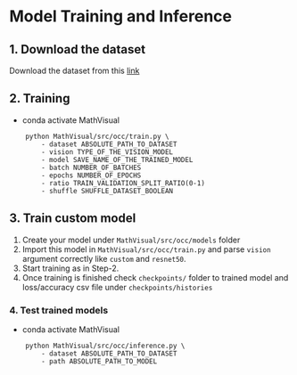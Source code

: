 # Model Training and Inference

## 1. Download the dataset
Download the dataset from this [link](https://www.kaggle.com/clarencezhao/handwritten-math-symbol-dataset)

## 2. Training

- conda activate MathVisual

```
    python MathVisual/src/occ/train.py \
        - dataset ABSOLUTE_PATH_TO_DATASET
        - vision TYPE_OF_THE_VISION_MODEL
        - model SAVE_NAME_OF_THE_TRAINED_MODEL
        - batch NUMBER_OF_BATCHES
        - epochs NUMBER_OF_EPOCHS
        - ratio TRAIN_VALIDATION_SPLIT_RATIO(0-1)
        - shuffle SHUFFLE_DATASET_BOOLEAN
```

## 3. Train custom model
1. Create your model under `MathVisual/src/occ/models` folder
2. Import this model in  `MathVisual/src/occ/train.py` and parse `vision` argument
correctly like `custom` and `resnet50`.
3. Start training as in Step-2. 
4. Once training is finished check `checkpoints/` folder to trained model and loss/accuracy csv file under `checkpoints/histories`

### 4. Test trained models
- conda activate MathVisual


```
    python MathVisual/src/occ/inference.py \
        - dataset ABSOLUTE_PATH_TO_DATASET
        - path ABSOLUTE_PATH_TO_MODEL
```